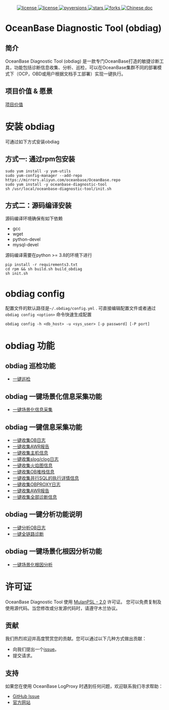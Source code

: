 <p align="center">
    <a href="https://github.com/oceanbase/oceanbase-diagnostic-tool/blob/master/LICENSE">
        <img alt="license" src="https://img.shields.io/badge/license-MulanPubL--2.0-blue" />
    </a>
    <a href="https://github.com/oceanbase/oceanbase-diagnostic-tool/releases/latest">
        <img alt="license" src="https://img.shields.io/badge/dynamic/json?color=blue&label=release&query=tag_name&url=https%3A%2F%2Fapi.github.com%2Frepos%2Foceanbase%2Foceanbase-diagnostic-tool%2Freleases%2Flatest" />
    </a>
    <a href="https://img.shields.io/badge/python%20-3.8.0%2B-blue.svg">
        <img alt="pyversions" src="https://img.shields.io/badge/python%20-3.8.0%2B-blue.svg" />
    </a>
    <a href="https://github.com/oceanbase/oceanbase-diagnostic-tool">
        <img alt="stars" src="https://img.shields.io/badge/dynamic/json?color=blue&label=stars&query=stargazers_count&url=https%3A%2F%2Fapi.github.com%2Frepos%2Foceanbase%2Foceanbase-diagnostic-tool" />
    </a>
    <a href="https://github.com/oceanbase/oceanbase-diagnostic-tool">
        <img alt="forks" src="https://img.shields.io/badge/dynamic/json?color=blue&label=forks&query=forks&url=https%3A%2F%2Fapi.github.com%2Frepos%2Foceanbase%2Foceanbase-diagnostic-tool" />
    </a>
    <a href="https://www.oceanbase.com/docs/obdiag-cn">
        <img alt="Chinese doc" src="https://img.shields.io/badge/文档-简体中文-blue" />
    </a>
</p>

# OceanBase Diagnostic Tool (obdiag)

## 简介
OceanBase Diagnostic Tool (obdiag) 是一款专门OceanBase打造的敏捷诊断工具，功能包括诊断信息收集、分析、巡检，可以在OceanBase集群不同的部署模式下（OCP，OBD或用户根据文档手工部署）实现一键执行。

## 项目价值 & 愿景

[项目价值](./images/obdiag_cn.png)

# 安装 obdiag

可通过如下方式安装obdiag

## 方式一: 通过rpm包安装
```shell script
sudo yum install -y yum-utils
sudo yum-config-manager --add-repo https://mirrors.aliyun.com/oceanbase/OceanBase.repo
sudo yum install -y oceanbase-diagnostic-tool
sh /usr/local/oceanbase-diagnostic-tool/init.sh
```

## 方式二：源码编译安装
源码编译环境确保有如下依赖
- gcc
- wget
- python-devel
- mysql-devel

源码编译需要在python >= 3.8的环境下进行

```shell
pip install -r requirements3.txt
cd rpm && sh build.sh build_obdiag
sh init.sh
```

# obdiag config
配置文件的默认路径是`~/.obdiag/config.yml` . 可直接编辑配置文件或者通过`obdiag config <option>` 命令快速生成配置
```shell script
obdiag config -h <db_host> -u <sys_user> [-p password] [-P port]
```

# obdiag 功能

## obdiag 巡检功能
- [一键巡检](./docs/check.md)

## obdiag 一键场景化信息采集功能
- [一键场景化信息采集](./docs/gather_scene.md)

## obdiag 一键信息采集功能

- [一键收集OB日志](./docs/gather_ob_log.md)
- [一键收集AWR报告](./docs/gather_awr.md)
- [一键收集主机信息](./docs/gather_sysstat.md)
- [一键收集slog/clog日志](./docs/gather_admin.md)
- [一键收集火焰图信息](./docs/gather_perf.md)
- [一键收集OB堆栈信息](./docs/gather_ob_stack.md)
- [一键收集并行SQL的执行详情信息](./docs/gather_sql_plan_monitor.md)
- [一键收集OBPROXY日志](./docs/gather_obproxy_log.md)
- [一键收集AWR报告](./docs/gather_awr.md)
- [一键收集全部诊断信息](./docs/gather_all.md)

## obdiag 一键分析功能说明
- [一键分析OB日志](./docs/analyze_ob_log.md)
- [一键全链路诊断](./docs/analyze_flt_trace.md)

## obdiag 一键场景化根因分析功能
- [一键场景化根因分析](./docs/rca.md)

# 许可证

OceanBase Diagnostic Tool 使用 [MulanPSL - 2.0](http://license.coscl.org.cn/MulanPSL2) 许可证。
您可以免费复制及使用源代码。当您修改或分发源代码时，请遵守木兰协议。


## 贡献

我们热烈欢迎并高度赞赏您的贡献。您可以通过以下几种方式做出贡献：

- 向我们提出一个[issue](https://github.com/oceanbase/oceanbase-diagnostic-tool/issues)。
- 提交请求。

## 支持

如果您在使用 OceanBase LogProxy 时遇到任何问题，欢迎联系我们寻求帮助：

- [GitHub Issue](https://github.com/oceanbase/oceanbase-diagnostic-tool/issues)
- [官方网站](https://www.oceanbase.com/docs/obdiag-cn)
